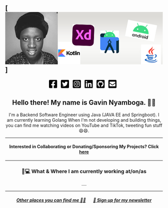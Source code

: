 ## [![Gavin's header](https://github.com/GavinNyamboga/GavinNyamboga/blob/main/images/github_profileIMG.jpg)]
<p align="center">
<a href="https://facebook.com/gavnah.vinz"><img height="30" src="https://github.com/GavinNyamboga/GavinNyamboga/blob/main/images/icons/facebook-square-brands.svg"></a>&nbsp;&nbsp;
<a href="https://twitter.com/gavin_k3"><img height="30" src="https://github.com/GavinNyamboga/GavinNyamboga/blob/main/images/icons/twitter-square-brands.svg"></a>&nbsp;&nbsp;
<a href="https://instagram.com/gavnah_gavin"><img height="30" src="https://github.com/GavinNyamboga/GavinNyamboga/blob/main/images/icons/instagram-square-brands.svg"></a>&nbsp;&nbsp;
<a href="https://linkedin.com/in/gavinnyamboga/"><img height="30" src="https://github.com/GavinNyamboga/GavinNyamboga/blob/main/images/icons/linkedin-brands.svg"></a>&nbsp;&nbsp;
<a href="https://github.com/GavinNyamboga"><img height="30" src="https://github.com/GavinNyamboga/GavinNyamboga/blob/main/images/icons/github-square-brands.svg"></a>&nbsp;&nbsp;
<a href="mailto:gavinnyamboga3@gmail.com"><img height="30" src="https://github.com/GavinNyamboga/GavinNyamboga/blob/main/images/icons/envelope-square-solid.svg"></a>&nbsp;&nbsp;

<h2 align="center">Hello there! My name is Gavin Nyamboga. 👋🤓</h2>
<p align="center">I'm a Backend Software Engineer using Java (JAVA EE and Springboot). I am currently learning Golang
When I'm not developing and building things, you can find me watching videos on YouTube and TikTok, tweeting fun stuff 😄😄.</p>

<hr>

<h4 align="center"> Interested in Collaborating or Donating/Sponsoring My Projects? Click <a href="">here</a> </h4>  

<hr>

<h3 align="center">💼💻 What & Where I am currently working at/on/as</h3>
<p align="center">
....
</p>

-----

<h5 align="center"><a href="">Other places you can find me 🔗🔗</a> &nbsp; &nbsp; &nbsp; <a href="">💌 Sign up for my newsletter</a></h5>
